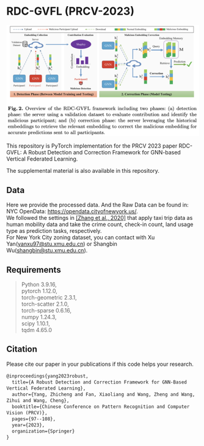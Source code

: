 # RDC-GVFL (PRCV-2023)
![image](https://github.com/zcyang-cs/RDC-GVFL/blob/main/figure/RDC-GVFL.png)

This repository is PyTorch implementation for the PRCV 2023 paper RDC-GVFL: A Robust Detection and Correction Framework for GNN-based Vertical Federated Learning.

The supplemental material is also available in this repository.

## Data 
Here we provide the processed data. And the Raw Data can be found in: NYC OpenData: https://opendata.cityofnewyork.us/.  
We followed the settings in [[Zhang et al., 2020]](#R1) that 
apply taxi trip data as human mobility data and take the crime count, check-in count, land usage type as prediction tasks, respectively.  
For New York City zoning dataset, you can contact with Xu Yan(yanxu97@stu.xmu.edu.cn) or Shangbin Wu(shangbin@stu.xmu.edu.cn).

## Requirements 
>Python 3.9.16,  
>pytorch 1.12.0,  
>torch-geometric 2.3.1,  
>torch-scatter 2.1.0,  
>torch-sparse 0.6.16,  
>numpy 1.24.3,  
>scipy 1.10.1,  
>tqdm 4.65.0  

## Citation
Please cite our paper in your publications if this code helps your research.
```
@inproceedings{yang2023robust,
  title={A Robust Detection and Correction Framework for GNN-Based Vertical Federated Learning},
  author={Yang, Zhicheng and Fan, Xiaoliang and Wang, Zheng and Wang, Zihui and Wang, Cheng},
  booktitle={Chinese Conference on Pattern Recognition and Computer Vision (PRCV)},
  pages={97--108},
  year={2023},
  organization={Springer}
}
```
